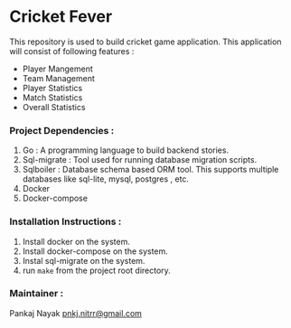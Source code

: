 # Cricket Fever
This repository is used to build cricket game application. 
This application will consist of following features : 
- Player Mangement
- Team Management
- Player Statistics
- Match Statistics
- Overall Statistics

### Project Dependencies : 
1. Go : A programming language to build backend stories. 
2. Sql-migrate : Tool used for running database migration scripts. 
3. Sqlboiler : Database schema based ORM tool. This supports multiple databases like sql-lite, mysql, postgres , etc.
4. Docker
5. Docker-compose

### Installation Instructions : 
1. Install docker on the system.
2. Install docker-compose on the system.
3. Instal sql-migrate on the system.
4. run `make` from the project root directory.


### Maintainer : 
Pankaj Nayak 
pnkj.nitrr@gmail.com
